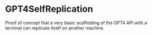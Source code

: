 # GPT4SelfReplication
Proof of concept that a very basic scaffolding of the GPT4 API with a terminal can replicate itself on another machine.
